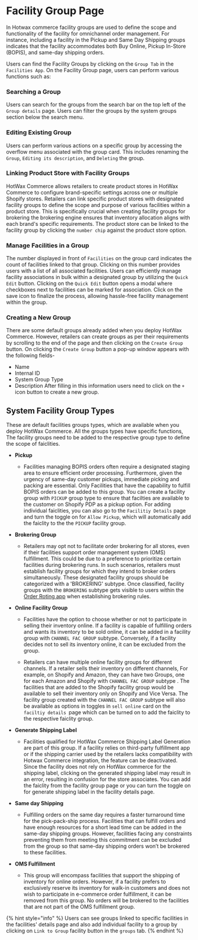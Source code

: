 # Facility Group Page

In Hotwax commerce facility groups are used to define the scope and functionality of the facility for omnichannel order management. For instance, including a facility in the Pickup and Same Day Shipping groups indicates that the facility accommodates both Buy Online, Pickup In-Store (BOPIS), and same-day shipping orders. 

Users can find the Facility Groups by clicking on the `Group Tab` in the `Facilities App`. On the Facility Group page, users can perform various functions such as:

### Searching a Group

Users can search for the groups from the search bar on the top left of the `Group details` page. Users can filter the groups by the system groups section below the search menu.

### Editing Existing Group

Users can perform various actions on a specific group by accessing the overflow menu associated with the group card. This includes renaming the `Group`, `Editing its description`, and `Deleting` the group.

### Linking Product Store with Facility Groups

HotWax Commerce allows retailers to create product stores in HotWax Commerce to configure brand-specific settings across one or multiple Shopify stores. Retailers can link specific product stores with designated facility groups to define the scope and purpose of various facilities within a product store. This is specifically crucial when creating facility groups for brokering the brokering engine ensures that inventory allocation aligns with each brand's specific requirements. The product store can be linked to the facility group by clicking the `number chip` against the product store option.

### Manage Facilities in a Group

The number displayed in front of `Facilities` on the group card indicates the count of facilities linked to that group. Clicking on this number provides users with a list of all associated facilities. Users can efficiently manage facility associations in bulk within a designated group by utilizing the `Quick Edit` button. Clicking on the `Quick Edit` button opens a modal where checkboxes next to facilities can be marked for association. Click on the save icon to finalize the process, allowing hassle-free facility management within the group.

### Creating a New Group

There are some default groups already added when you deploy HotWax Commerce. However, retailers can create groups as per their requirements by scrolling to the end of the page and then clicking on the `Create Group` button. On clicking the `Create Group` button a pop-up window appears with the following fields-
- Name
- Internal ID
- System Group Type
- Description
After filling in this information users need to click on the `+` icon button to create a new group.

## System Facility Group Types

These are default facilities groups types, which are available when you deploy HotWax Commerce. All the groups types have specific functions, The facility groups need to be added to the respective group type to define the scope of faiclities.

- **Pickup**
  - Facilities managing BOPIS orders often require a designated staging area to ensure efficient order processing. Furthermore, given the urgency of same-day customer pickups, immediate picking and packing are essential. Only Facilities that have the capability to fulfill BOPIS orders can be added to this group. You can create a facility group with `PICKUP` group type to ensure that facilties are available to the customer on Shopify PDP as a pickup option. For adding individual faiclities, you can also go to the `Facilitiy Details` page and turn the toggle on for `Allow Pickup`, which will automatically add the faiclity to the the `PICKUP` facility group.

- **Brokering Group**
  - Retailers may opt not to facilitate order brokering for all stores, even if their facilities support order management system (OMS) fulfillment. This could be due to a preference to prioritize certain facilities during brokering runs. In such scenarios, retailers must establish facility groups for which they intend to broker orders simultaneously. These designated facility groups should be categorized with a 'BROKERING' subtype. Once classified, facility groups with the `BROKERING` subtype gets visible to users within the [Order Roting app](brokering/configurableRouting.md) when  establishing brokering rules.

- **Online Facility Group**
  - Facilities have the option to choose whether or not to participate in selling their inventory online. If a facility is capable of fulfilling orders and wants its inventory to be sold online, it can be added in a facility group with `CHANNEL FAC GROUP` subtype. Conversely, if a facility decides not to sell its inventory online, it can be excluded from the group.
    
  - Retailers can have multiple online facility groups for different channels. If a retailer sells their inventory on different channels, For example, on Shopify and Amazon, they can have two Groups, one for each Amazon and Shopify with `CHANNEL FAC GROUP` subtype . The facilities that are added to the Shopify facility group would be available to sell their inventory only on Shopify and Vice Versa. The facility group created with the `CHANNEL FAC GROUP` subtype will also be available as options in toggles in `sell online` card on the `faciltiy details `page which can be turned on to add the faiclity to the respective faiclity group.

- **Generate Shipping Label**
  - Facilities qualified for HotWax Commerce Shipping Label Generation are part of this group. If a facility relies on third-party fulfillment app or if the shipping carrier used by the retailers lacks compatibility with Hotwax Commerce integration, the feature can be deactivated. Since the facility does not rely on HotWax commerce for the shipping label, clicking on the generated shipping label may result in an error, resulting in confusion for the store associates. You can add the faiclity from the facility group page or you can turn the toggle on for generate shipping label in the facility details page. 

- **Same day Shipping**
  - Fulfilling orders on the same day requires a faster turnaround time for the pick-pack-ship process. Facilities that can fulfill orders and have enough resources for a short lead time can be added in the same-day shipping groups. However, facilities facing any constraints preventing them from meeting this commitment can be excluded from the group so that same-day shipping orders won’t be brokered to these facilities.

- **OMS Fulfillment**
  - This group will encompass facilities that support the shipping of inventory for online orders. However, if a facility prefers to exclusively reserve its inventory for walk-in customers and does not wish to participate in e-commerce order fulfillment, it can be removed from this group. No orders will be brokered to the facilities that are not part of the OMS fulfillment group.

{% hint style="info" %}
Users can see groups linked to specific facilities in the facilities' details page and also add individual facility to a group by clicking on `Link to Group` facility button in the `groups` tab.
{% endhint %}
